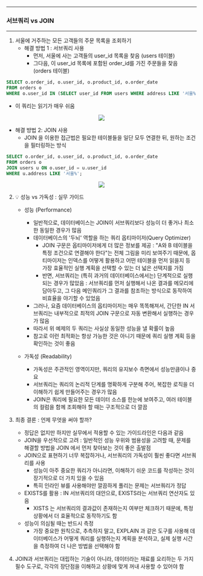 -----
### 서브쿼리 vs JOIN
-----
1. 서울에 거주하는 모든 고객들의 주문 목록을 조회하기
   - 해결 방법 1 : 서브쿼리 사용
     + 먼저, 서울에 사는 고객들의 user_id 목록을 찾음 (users 테이블)
     + 그다음, 이 user_id 목록에 포함된 order_id를 가진 주문들을 찾음 (orders 테이블)
```sql
SELECT o.order_id, o.user_id, o.product_id, o.order_date
FROM orders o
WHERE o.user_id IN (SELECT user_id FROM users WHERE address LIKE '서울%');
```
   - 이 쿼리는 읽기가 매우 쉬움
<div align="center">
<img src="https://github.com/user-attachments/assets/6d400e5f-2c39-4514-901c-fbbc00d6b78c">
</div>

   - 해결 방법 2: JOIN 사용
      + JOIN 을 이용한 접근법은 필요한 테이블들을 일단 모두 연결한 뒤, 원하는 조건을 필터링하는 방식
```sql
SELECT o.order_id, o.user_id, o.product_id, o.order_date
FROM orders o
JOIN users u ON o.user_id = u.user_id
WHERE u.address LIKE '서울%';
```
<div align="center">
<img src="https://github.com/user-attachments/assets/0b765cd9-b1c3-4619-bd80-d8953ac7f6b5">
</div>

2. 💡 성능 vs 가독성 : 실무 가이드
   - 성능 (Performance)
      + 일반적으로, 데이터베이스는 JOIN이 서브쿼리보다 성능이 더 좋거나 최소한 동일한 경우가 많음
      + 데이터베이스의 '두뇌' 역할을 하는 쿼리 옵티마이저(Query Optimizer)
         * JOIN 구문은 옵티마이저에게 더 많은 정보를 제공 : "A와 B 테이블을 특정 조건으로 연결해야 한다"는 전체 그림을 미리 보여주기 때문에, 옵티마이저는 인덱스를 어떻게 활용하고 어떤 테이블을 먼저 읽을지 등 가장 효율적인 실행 계획을 선택할 수 있는 더 넓은 선택지를 가짐
         * 반면, 서브쿼리는 (특히 과거의 데이터베이스에서는) 단계적으로 실행되는 경우가 많았음 : 서브쿼리를 먼저 실행해서 나온 결과를 메모리에 담아두고, 그 다음 메인쿼리가 그 결과를 참조하는 방식으로 동작하여 비효율을 야기할 수 있었음
      + 그러나, 요즘 데이터베이스의 옵티마이저는 매우 똑똑해져서, 간단한 IN 서브쿼리는 내부적으로 최적의 JOIN 구문으로 자동 변환해서 실행하는 경우가 많음
      + 따라서 위 예제의 두 쿼리는 사실상 동일한 성능을 낼 확률이 높음
      + 참고로 이런 최적화는 항상 가능한 것은 아니기 때문에 쿼리 실행 계획 등을 확인하는 것이 좋음

    - 가독성 (Readability)
      + 가독성은 주관적인 영역이지만, 쿼리의 유지보수 측면에서 성능만큼이나 중요
      + 서브쿼리는 쿼리의 논리적 단계를 명확하게 구분해 주어, 복잡한 로직을 더 이해하기 쉽게 만들어주는 경우가 많음
      + JOIN은 쿼리에 필요한 모든 데이터 소스를 한눈에 보여주고, 여러 테이블의 컬럼을 함께 조회해야 할 때는 구조적으로 더 깔끔

3. 최종 결론 : 언제 무엇을 써야 할까?
    - 정답은 없지만 하지만 실무에서 적용할 수 있는 가이드라인은 다음과 같음
    - JOIN을 우선적으로 고려 : 일반적인 성능 우위와 범용성을 고려할 때, 문제를 해결할 방법을 JOIN 에서 먼저 찾아보는 것이 좋은 출발점
    - JOIN으로 표현하기 너무 복잡하거나, 서브쿼리의 가독성이 훨씬 좋다면 서브쿼리를 사용
      + 성능이 아주 중요한 쿼리가 아니라면, 이해하기 쉬운 코드를 작성하는 것이 장기적으로 더 가치 있을 수 있음
      + 특히 인라인 뷰를 사용해야만 깔끔하게 풀리는 문제는 서브쿼리가 정답
    - EXISTS를 활용 : IN 서브쿼리의 대안으로, EXISTS라는 서브쿼리 연산자도 있음
      + XISTS 는 서브쿼리의 결과값이 존재하는지 여부만 체크하기 때문에, 특정 상황에서 더 효율적으로 동작하기도 함
    - 성능이 의심될 때는 반드시 측정
      + 가장 중요한 원칙으로, 추측하지 말고, EXPLAIN 과 같은 도구를 사용해 데이터베이스가 어떻게 쿼리를 실행하는지 계획을 분석하고, 실제 실행 시간을 측정하여 더 나은 방법을 선택해야 함

4. JOIN과 서브쿼리는 대립하는 기술이 아니라, 데이터라는 재료를 요리하는 두 가지 필수 도구로, 각각의 장단점을 이해하고 상황에 맞게 꺼내 사용할 수 있어야 함
